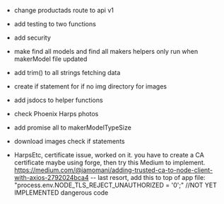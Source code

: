- change productads route to api v1

- add testing to two functions

- add security

- make find all models and find all makers helpers only run when makerModel file updated

- add trim() to all strings fetching data

- create if statement for if no img directory for images

- add jsdocs to helper functions

- check Phoenix Harps photos

- add promise all to makerModelTypeSize

- download images check if statements

- HarpsEtc, certificate issue, worked on it. you have to create a CA certificate maybe using forge, then try this Medium to implement. https://medium.com/@jamomani/adding-trusted-ca-to-node-client-with-axios-2792024bca4 -- last resort, add this to top of app file: "process.env.NODE_TLS_REJECT_UNAUTHORIZED = '0';"  //NOT YET IMPLEMENTED dangerous code
